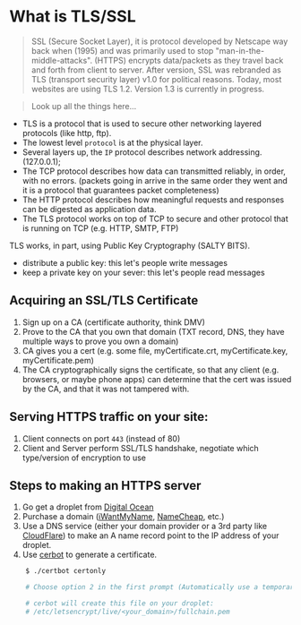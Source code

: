 # What is TLS/SSL

> SSL (Secure Socket Layer), it is protocol developed by Netscape way back when (1995) and was primarily used to stop "man-in-the-middle-attacks". (HTTPS) encrypts data/packets as they travel back and forth from client to server. After version, SSL was rebranded as TLS (transport security layer) v1.0 for political reasons. Today, most websites are using TLS 1.2. Version 1.3 is currently in progress.

> Look up all the things here...

- TLS is a protocol that is used to secure other networking layered protocols (like http, ftp).
- The lowest level `protocol` is at the physical layer.
- Several layers up, the `IP` protocol describes network addressing. (127.0.0.1);
- The TCP protocol describes how data can transmitted reliably, in order, with no errors. (packets going in arrive in the same order they went and it is a protocol that guarantees packet completeness)
- The HTTP protocol describes how meaningful requests and responses can be digested as application data.
- The TLS protocol works on top of TCP to secure and other protocol that is running on TCP (e.g. HTTP, SMTP, FTP)

TLS works, in part, using Public Key Cryptography (SALTY BITS).

- distribute a public key: this let's people write messages
- keep a private key on your sever: this let's people read messages

## Acquiring an SSL/TLS Certificate
1. Sign up on a CA (certificate authority, think DMV)
2. Prove to the CA that you own that domain (TXT record, DNS, they have multiple ways to prove you own a domain)
3. CA gives you a cert (e.g. some file, myCertificate.crt, myCertificate.key, myCertificate.pem)
4. The CA cryptographically signs the certificate, so that any client (e.g. browsers, or maybe phone apps) can determine that the cert was issued by the CA, and that it was not tampered with.

## Serving HTTPS traffic on your site:
1. Client connects on port `443` (instead of 80)
2. Client and Server perform SSL/TLS handshake, negotiate which type/version of encryption to use


## Steps to making an HTTPS server
1. Go get a droplet from [Digital Ocean](www.digitalocean.com)
2. Purchase a domain ([iWantMyName](www.iwantmyname.com), [NameCheap](www.namecheap.com), etc.)
3. Use a DNS service (either your domain provider or a 3rd party like [CloudFlare](cloudflare.com)) to make an A name record point to the IP address of your droplet.
4. Use [cerbot](https://certbot.eff.org/#ubuntutrusty-other) to generate a certificate.

```bash
    $ ./certbot certonly

    # Choose option 2 in the first prompt (Automatically use a temporary webserver)

    # cerbot will create this file on your droplet:
    # /etc/letsencrypt/live/<your_domain>/fullchain.pem
```
